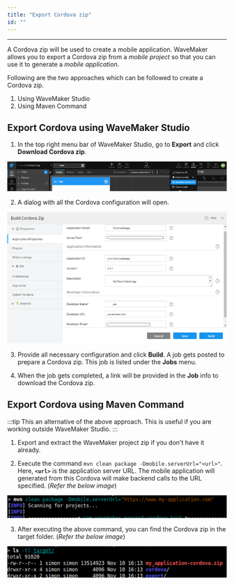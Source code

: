 ```yaml
---
title: "Export Cordova zip"
id: ""
---
```

---

A Cordova zip will be used to create a mobile application. WaveMaker allows you to export a Cordova zip from a *mobile project* so that
you can use it to generate a *mobile application*.

Following are the two approaches which can be followed to create a Cordova zip.

1. Using WaveMaker Studio
2. Using Maven Command

## Export Cordova using WaveMaker Studio

1. In the top right menu bar of WaveMaker Studio, go to **Export** and click **Download Cordova zip**.

[![](/learn/assets/Cordova_Zip.png)](/learn/assets/Cordova_Zip.png)

2. A dialog with all the Cordova configuration will open.

[![](/learn/assets/Build_Cordova_Zip.png)](/learn/assets/Build_Cordova_Zip.png) 

3. Provide all necessary configuration and click **Build**. A job gets posted to prepare a Cordova zip.
This job is listed under the **Jobs** menu.

4. When the job gets completed, a link will be provided in the **Job** info to download the Cordova zip.


## Export Cordova using Maven Command

:::tip
This an alternative of the above approach. This is useful if you are working outside WaveMaker Studio.
:::

1. Export and extract the WaveMaker project zip if you don't have it already.

2. Execute the command `mvn clean package -Dmobile.serverUrl="<url>"`. Here, **`<url>`** is the application server URL.
The mobile application will generated from this Cordova will make backend calls to the URL specified. (*Refer the below image*)

![maven command to generate cordova](/learn/assets/cordova_maven_command.png)

3. After executing the above command, you can find the Cordova zip in the target folder. (*Refer the below image*)

![maven command cordova out file](/learn/assets/cordova_maven_output.png)